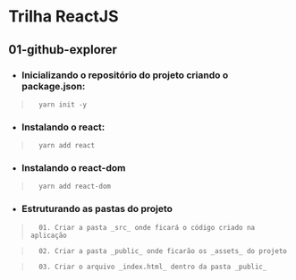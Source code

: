 # Trilha ReactJS

## 01-github-explorer

- ###    Inicializando o repositório do projeto criando o package.json:

>       yarn init -y

- ###   Instalando o react:

>       yarn add react

- ###   Instalando o react-dom

>       yarn add react-dom

- ###   Estruturando as pastas do projeto

>       01. Criar a pasta _src_ onde ficará o código criado na aplicação

>       02. Criar a pasta _public_ onde ficarão os _assets_ do projeto

>       03. Criar o arquivo _index.html_ dentro da pasta _public_
